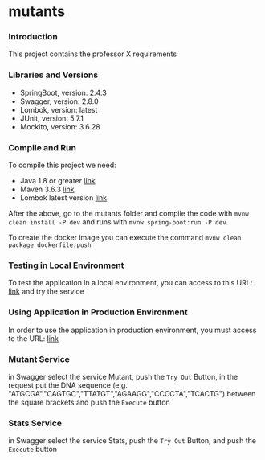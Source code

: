 # mutants

### Introduction
This project contains the professor X requirements

### Libraries and Versions
* SpringBoot, version: 2.4.3
* Swagger, version: 2.8.0
* Lombok, version: latest
* JUnit, version: 5.7.1
* Mockito, version: 3.6.28

### Compile and Run
To compile this project we need:

* Java 1.8 or greater [link](https://openjdk.java.net/install/)
* Maven 3.6.3 [link](https://maven.apache.org/install.html)
* Lombok latest version [link](https://projectlombok.org/download)

After the above, go to the mutants folder and compile the code with `mvnw clean install -P dev` and runs with `mvnw spring-boot:run -P dev`.

To create the docker image you can execute the command `mvnw clean package dockerfile:push`

### Testing in Local Environment
To test the application in a local environment, you can access to this URL: [link](http://localhost:8090/swagger-ui.html) and try the service

### Using Application in Production Environment
In order to use the application in production environment, you must access to the URL: [link](http://https://ec2-3-139-74-212.us-east-2.compute.amazonaws.com/swagger-ui.html)

### Mutant Service 
in Swagger select the service Mutant, push the `Try Out` Button, in the request put the DNA sequence (e.g. "ATGCGA","CAGTGC","TTATGT","AGAAGG","CCCCTA","TCACTG") between the square brackets 
and push the `Execute` button

### Stats Service 
in Swagger select the service Stats, push the `Try Out` Button, and push the `Execute` button